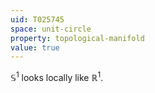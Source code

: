 ```yaml
---
uid: T025745
space: unit-circle
property: topological-manifold
value: true
---
```

$\mathbb S^1$ looks locally like $\mathbb R^1$.

